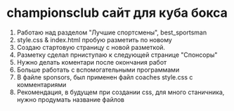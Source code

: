 # championsclub сайт для куба бокса
1. Работаю над разделом "Лучшие спортcмены", best_sportsman
2. style.css & index.html пробую разметить по новому 
3. Создаю стартовую страницу с новой разметкой. 
4. Разметку сделал прниступаю к следующей странице "Спонсоры"
5. Нужно делать коментари после окончания работ
6. Больше работать с вспомогательными программами
7. В файле sponsors, был применен файл coaches style.css с комментариями  
8. Рекомендация, в будущем при создании css, для много станичника, нужно продумать название файлов
  
